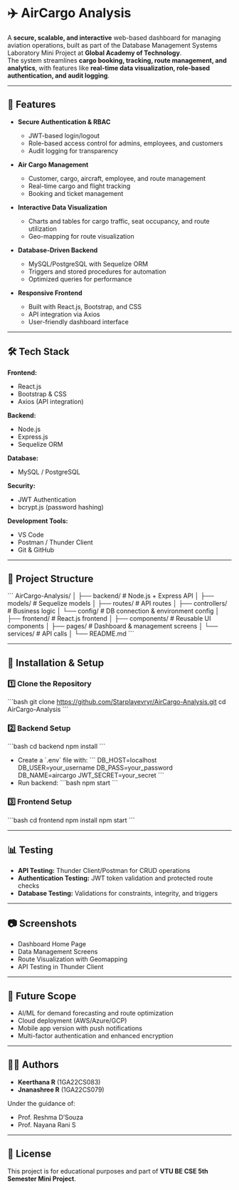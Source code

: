 # ✈️ AirCargo Analysis

A **secure, scalable, and interactive** web-based dashboard for managing aviation operations, built as part of the Database Management Systems Laboratory Mini Project at **Global Academy of Technology**.  
The system streamlines **cargo booking, tracking, route management, and analytics**, with features like **real-time data visualization, role-based authentication, and audit logging**.

---

## 📌 Features

- **Secure Authentication & RBAC**  
  - JWT-based login/logout  
  - Role-based access control for admins, employees, and customers  
  - Audit logging for transparency  

- **Air Cargo Management**  
  - Customer, cargo, aircraft, employee, and route management  
  - Real-time cargo and flight tracking  
  - Booking and ticket management  

- **Interactive Data Visualization**  
  - Charts and tables for cargo traffic, seat occupancy, and route utilization  
  - Geo-mapping for route visualization  

- **Database-Driven Backend**  
  - MySQL/PostgreSQL with Sequelize ORM  
  - Triggers and stored procedures for automation  
  - Optimized queries for performance  

- **Responsive Frontend**  
  - Built with React.js, Bootstrap, and CSS  
  - API integration via Axios  
  - User-friendly dashboard interface  

---

## 🛠 Tech Stack

**Frontend:**  
- React.js  
- Bootstrap & CSS  
- Axios (API integration)  

**Backend:**  
- Node.js  
- Express.js  
- Sequelize ORM  

**Database:**  
- MySQL / PostgreSQL  

**Security:**  
- JWT Authentication  
- bcrypt.js (password hashing)  

**Development Tools:**  
- VS Code  
- Postman / Thunder Client  
- Git & GitHub  

---

## 📂 Project Structure

\`\`\`
AirCargo-Analysis/
│
├── backend/           # Node.js + Express API
│   ├── models/        # Sequelize models
│   ├── routes/        # API routes
│   ├── controllers/   # Business logic
│   └── config/        # DB connection & environment config
│
├── frontend/          # React.js frontend
│   ├── components/    # Reusable UI components
│   ├── pages/         # Dashboard & management screens
│   └── services/      # API calls
│
└── README.md
\`\`\`

---

## 🚀 Installation & Setup

### 1️⃣ Clone the Repository
\`\`\`bash
git clone https://github.com/Starplayevryr/AirCargo-Analysis.git
cd AirCargo-Analysis
\`\`\`

### 2️⃣ Backend Setup
\`\`\`bash
cd backend
npm install
\`\`\`
- Create a \`.env\` file with:
\`\`\`
DB_HOST=localhost
DB_USER=your_username
DB_PASS=your_password
DB_NAME=aircargo
JWT_SECRET=your_secret
\`\`\`
- Run backend:
\`\`\`bash
npm start
\`\`\`

### 3️⃣ Frontend Setup
\`\`\`bash
cd frontend
npm install
npm start
\`\`\`

---

## 📊 Testing
- **API Testing:** Thunder Client/Postman for CRUD operations  
- **Authentication Testing:** JWT token validation and protected route checks  
- **Database Testing:** Validations for constraints, integrity, and triggers  

---

## 📷 Screenshots
- Dashboard Home Page  
- Data Management Screens  
- Route Visualization with Geomapping  
- API Testing in Thunder Client  

---

## 🔮 Future Scope
- AI/ML for demand forecasting and route optimization  
- Cloud deployment (AWS/Azure/GCP)  
- Mobile app version with push notifications  
- Multi-factor authentication and enhanced encryption  

---

## 👨‍💻 Authors
- **Keerthana R** (1GA22CS083)  
- **Jnanashree R** (1GA22CS079)  

Under the guidance of:  
- Prof. Reshma D’Souza  
- Prof. Nayana Rani S  

---

## 📜 License
This project is for educational purposes and part of **VTU BE CSE 5th Semester Mini Project**.
